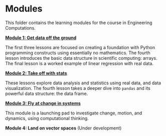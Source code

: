 # Modules

This folder contains the learning modules for the course in Engineering Computations.

**[Module 1: Get data off the ground](https://github.com/engineersCode/EngComp1_offtheground)**

The first three lessons are focused on creating a foundation with Python programming constructs using essentially no mathematics. The fourth lesson introduces the basic data structure in scientific computing: arrays. The final lesson is a worked example of linear regression with real data.

[**Module 2: Take off with stats**](https://github.com/engineersCode/EngComp2_takeoff)

These lessons explore data analysis and statistics using real data,  and data visualization. The fourth lesson takes a deeper dive into `pandas` and its powerful data structure: the data frame.

**[Module 3: Fly at change in systems](https://github.com/engineersCode/EngComp3_flyatchange)**

This module is a launching pad to investigate change, motion, and dynamics, using computational thinking.

**Module 4: Land on vector spaces**
(Under development)
